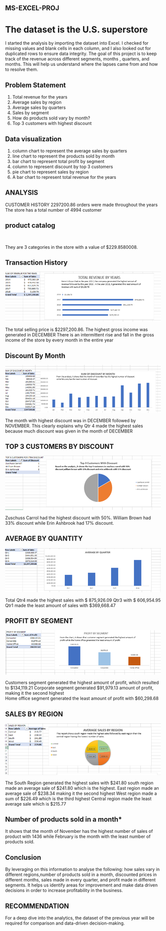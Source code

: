 ## MS-EXCEL-PROJ 
# The dataset is the U.S. superstore 
I started the analysis by importing the dataset into Excel.  I checked for missing values and blank cells in each column, and I also looked out for duplicated rows to ensure data integrity. 
The goal of this project is to keep track of the revenue across different segments, months , quarters, and months.
This will help us understand where the lapses came from and how to resolve them.

## Problem Statement 
1. Total revenue for the years 
2. Average sales by region
3. Average sales by quarters 
4. Sales by segment 
5. How do products sold vary by month?
6. Top 3 customers with highest discount


## Data visualization
1. column chart to represent the average sales by quarters 
2. line chart to represent the products sold by month
3. bar chart to represent total profit by segment 
4. column to represent discount by top 3 customers
5. pie chart to represent sales by region
6. A bar chart to represent total revenue for the years

## ANALYSIS
 CUSTOMER HISTORY
 2297200.86 orders were made throughout the years
 The store has a total number of 4994 customer

## product catalog

![]()

They are 3 categories in the store with a value of $229.8580008.

## Transaction History

![](revenuebyyear.PNG)

 The total selling price is $2297,200.86.
 The highest gross income was generated in DECEMBER
 There is an intermittent rise and fall in the gross income of the store by every month in the entire year

## Discount By Month

![](discountbymonth.PNG)

The month with highest discount was in DECEMBER followed by NOVEMBER.
This clearly explains why Qtr 4 made the highest sales because much discount was given in the month of DECEMBER

## TOP 3 CUSTOMERS BY DISCOUNT

![](top3withdiscount.PNG)

 Zuschuss Carrol had the highest discount with 50%.
 William Brown had 33% discount while
 Erin Ashbrook had 17% discount.

## AVERAGE BY QUANTITY

![](avgbyqua.PNG)

 Total 
Qtr4 made the highest sales with $ 875,926.09 
Qtr3 with $ 606,954.95 
Qtr1 made the least amount of sales with $369,668.47 

## PROFIT BY SEGMENT

![](profitbyseg.PNG) 

 Customers segment generated the highest amount of profit, which resulted to $134,119.21 
 Corporate segment generated $91,979.13 amount of profit, making it the second highest  
 Home office segment generated the least amount of profit with $60,298.68

## SALES BY REGION

![](salesbyregion.PNG)

 The South Region generated the highest sales with $241.80 
 south region made an average sale of $241.80 which is the highest.
 East region made an average sale of $238.34 making it the second highest 
 West region made a sum of $226.49 which is the third highest 
 Central region made the least average sale which is $215.77



## Number of products sold in a month*
 It shows that the month of November has the highest number of sales of product
with 1436 while February is the month with the least number of products sold.




## Conclusion 
 By leveraging on this information to analyse the following: how sales vary in different regions,number of products sold in a month,
 discounted prices in different months, sales made in every quarter, and profit made in different segments.
 It helps us identify areas for improvement and make data driven decisions in order to increase profitability in the business.

## RECOMMENDATION 
 For a deep dive into the analytics, the dataset of the previous year will be required for comparison and data-driven decision-making.
